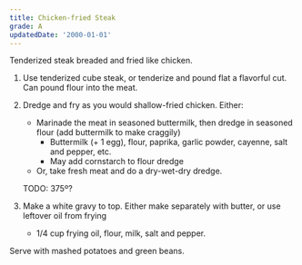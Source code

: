 ```yaml
---
title: Chicken-fried Steak
grade: A
updatedDate: '2000-01-01'
---
```

Tenderized steak breaded and fried like chicken.


1. Use tenderized cube steak, or tenderize and pound flat a flavorful cut. Can pound flour into the meat.
2. Dredge and fry as you would shallow-fried chicken. Either: 
    - Marinade the meat in seasoned buttermilk, then dredge in seasoned flour (add buttermilk to make craggily)
        - Buttermilk (+ 1 egg), flour, paprika, garlic powder, cayenne, salt and pepper, etc.
        - May add cornstarch to flour dredge
    - Or, take fresh meat and do a dry-wet-dry dredge.

    TODO: 375º?
3. Make a white gravy to top. Either make separately with butter, or use leftover oil from frying
    - 1/4 cup frying oil, flour, milk, salt and pepper.

Serve with mashed potatoes and green beans.